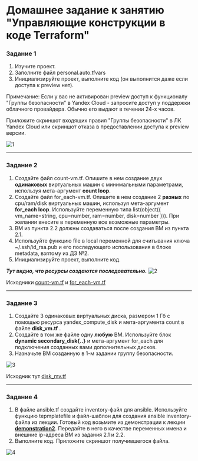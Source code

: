 # Домашнее задание к занятию "Управляющие конструкции в коде Terraform"

### Задание 1

1. Изучите проект.
2. Заполните файл personal.auto.tfvars
3. Инициализируйте проект, выполните код (он выполнится даже если доступа к preview нет).

Примечание: Если у вас не активирован preview доступ к функционалу "Группы безопасности" в Yandex Cloud - запросите доступ у поддержки облачного провайдера. Обычно его выдают в течении 24-х часов.

Приложите скриншот входящих правил "Группы безопасности" в ЛК Yandex Cloud  или скриншот отказа в предоставлении доступа к preview версии.

![1](https://github.com/malkops/nah/assets/44001733/2eee795e-356b-4223-8dfc-6c4c63ea553f)

------

### Задание 2

1. Создайте файл count-vm.tf. Опишите в нем создание двух **одинаковых** виртуальных машин с минимальными параметрами, используя мета-аргумент **count loop**.
2. Создайте файл for_each-vm.tf. Опишите в нем создание 2 **разных** по cpu/ram/disk виртуальных машин, используя мета-аргумент **for_each loop**. Используйте переменную типа list(object({ vm_name=string, cpu=number, ram=number, disk=number  })). При желании внесите в переменную все возможные параметры.
3. ВМ из пункта 2.2 должны создаваться после создания ВМ из пункта 2.1.
4. Используйте функцию file в local переменной для считывания ключа ~/.ssh/id_rsa.pub и его последующего использования в блоке metadata, взятому из ДЗ №2.
5. Инициализируйте проект, выполните код.

_**Тут видно, что ресурсы создаются последовательно.**_
![2](https://github.com/malkops/nah/assets/44001733/28053a91-96f1-4738-a2b7-3a68e322b177)

Исходники [count-vm.tf](https://github.com/malkops/nah/blob/terraform-03/automation_infra/homeworks/tmp/03/src/count-vm.tf) и [for_each-vm.tf](https://github.com/malkops/nah/blob/terraform-03/automation_infra/homeworks/tmp/03/src/for_each-vm.tf)

------

### Задание 3

1. Создайте 3 одинаковых виртуальных диска, размером 1 Гб с помощью ресурса yandex_compute_disk и мета-аргумента count в файле **disk_vm.tf** .
2. Создайте в том же файле одну **любую** ВМ. Используйте блок **dynamic secondary_disk{..}** и мета-аргумент for_each для подключения созданных вами дополнительных дисков.
3. Назначьте ВМ созданную в 1-м задании группу безопасности.

![3](https://github.com/malkops/nah/assets/44001733/60c97e39-a866-468e-9600-8eb5a95a179d)

Исходник тут [disk_mv.tf](https://github.com/malkops/nah/blob/terraform-03/automation_infra/homeworks/tmp/03/src/disk_mv.tf)

------

### Задание 4

1. В файле ansible.tf создайте inventory-файл для ansible.
Используйте функцию tepmplatefile и файл-шаблон для создания ansible inventory-файла из лекции.
Готовый код возьмите из демонстрации к лекции [**demonstration2**](https://github.com/netology-code/ter-homeworks/tree/main/demonstration2).
Передайте в него в качестве переменных имена и внешние ip-адреса ВМ из задания 2.1 и 2.2.
2. Выполните код. Приложите скриншот получившегося файла. 

![4](https://github.com/malkops/nah/assets/44001733/3950b8e9-e8b2-497c-8f47-0ceb706b1a5f)
